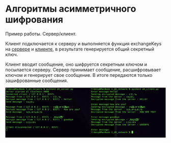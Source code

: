 # Алгоритмы асимметричного шифрования

Пример работы. Сервер/клиент. 

Клиент подключается к серверу и выполняется функция exchangeKeys на [сервере](./dh_server.py#L41-L49) и [клиенте](./dh_client.py#L29-L38),
в результате генерируется общий секретный ключ.

Клиент вводит сообщение, оно шифруется секретным ключом и посылается серверу. 
Сервер принимает сообщение, расшифровывает ключом и генерирует свое сообщение.
В итоге передаются только зашифрованные сообщения.

![](./Example/encryptConnection.png)
